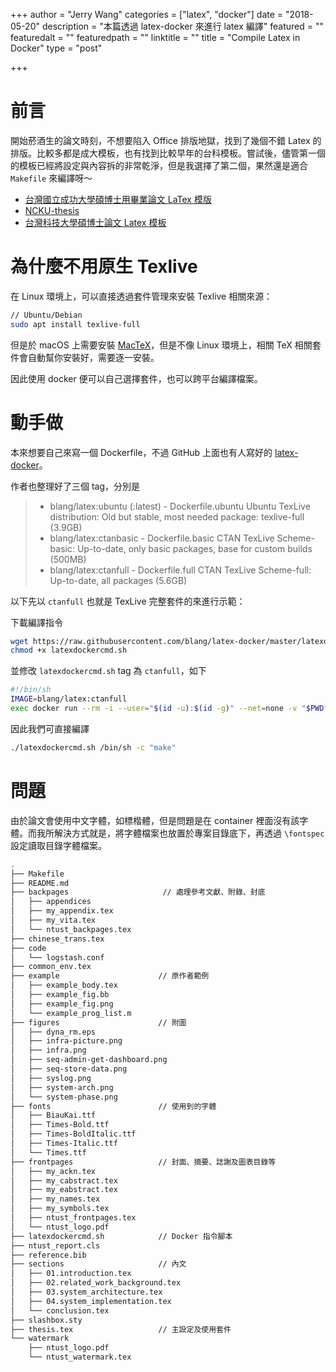 +++
author = "Jerry Wang"
categories = ["latex", "docker"]
date = "2018-05-20"
description = "本篇透過 latex-docker 來進行 latex 編譯"
featured = ""
featuredalt = ""
featuredpath = ""
linktitle = ""
title = "Compile Latex in Docker"
type = "post"

+++

# 前言

開始菸酒生的論文時刻，不想要陷入 Office 排版地獄，找到了幾個不錯 Latex 的排版。比較多都是成大模板，也有找到比較早年的台科模板。嘗試後，儘管第一個的模板已經將設定與內容拆的非常乾淨，但是我選擇了第二個，果然還是適合 `Makefile` 來編譯呀～

* [台灣國立成功大學碩博士用畢業論文 LaTex 模版](https://github.com/wengan-li/ncku-thesis-template-latex)
* [NCKU-thesis](https://github.com/lycsjm/nckuthesis)
* [台灣科技大學碩博士論文 Latex 模板](https://code.google.com/archive/p/ntust-thesis/)

# 為什麼不用原生 Texlive

在 Linux 環境上，可以直接透過套件管理來安裝 Texlive 相關來源：

```bash
// Ubuntu/Debian
sudo apt install texlive-full
```

但是於 macOS 上需要安裝 [MacTeX](http://www.tug.org/mactex/)，但是不像 Linux 環境上，相關 TeX 相關套件會自動幫你安裝好，需要逐一安裝。

因此使用 docker 便可以自己選擇套件，也可以跨平台編譯檔案。

# 動手做

本來想要自己來寫一個 Dockerfile，不過 GitHub 上面也有人寫好的 [latex-docker](https://github.com/blang/latex-docker)。

作者也整理好了三個 tag，分別是

> * blang/latex:ubuntu (:latest) - Dockerfile.ubuntu Ubuntu TexLive distribution: Old but stable, most needed package: texlive-full (3.9GB)
> * blang/latex:ctanbasic - Dockerfile.basic CTAN TexLive Scheme-basic: Up-to-date, only basic packages, base for custom builds (500MB)
> * blang/latex:ctanfull - Dockerfile.full CTAN TexLive Scheme-full: Up-to-date, all packages (5.6GB)

以下先以 `ctanfull` 也就是 TexLive 完整套件的來進行示範：

下載編譯指令

```bash
wget https://raw.githubusercontent.com/blang/latex-docker/master/latexdockercmd.sh
chmod +x latexdockercmd.sh
```

並修改 `latexdockercmd.sh` tag 為 `ctanfull`，如下

```sh
#!/bin/sh
IMAGE=blang/latex:ctanfull
exec docker run --rm -i --user="$(id -u):$(id -g)" --net=none -v "$PWD":/data "$IMAGE" "$@"
```

因此我們可直接編譯

```bash
./latexdockercmd.sh /bin/sh -c "make"
```

# 問題

由於論文會使用中文字體，如標楷體，但是問題是在 container 裡面沒有該字體。而我所解決方式就是，將字體檔案也放置於專案目錄底下，再透過 `\fontspec` 設定讀取目錄字體檔案。

```bash
.
├── Makefile
├── README.md
├── backpages                     // 處理參考文獻、附錄、封底
│   ├── appendices
│   ├── my_appendix.tex
│   ├── my_vita.tex
│   └── ntust_backpages.tex
├── chinese_trans.tex
├── code
│   └── logstash.conf
├── common_env.tex
├── example                      // 原作者範例
│   ├── example_body.tex
│   ├── example_fig.bb
│   ├── example_fig.png
│   └── example_prog_list.m
├── figures                      // 附圖
│   ├── dyna_rm.eps
│   ├── infra-picture.png
│   ├── infra.png
│   ├── seq-admin-get-dashboard.png
│   ├── seq-store-data.png
│   ├── syslog.png
│   ├── system-arch.png
│   └── system-phase.png
├── fonts                        // 使用到的字體
│   ├── BiauKai.ttf
│   ├── Times-Bold.ttf
│   ├── Times-BoldItalic.ttf
│   ├── Times-Italic.ttf
│   └── Times.ttf
├── frontpages                   // 封面、摘要、誌謝及圖表目錄等
│   ├── my_ackn.tex
│   ├── my_cabstract.tex
│   ├── my_eabstract.tex
│   ├── my_names.tex
│   ├── my_symbols.tex
│   ├── ntust_frontpages.tex
│   └── ntust_logo.pdf
├── latexdockercmd.sh            // Docker 指令腳本
├── ntust_report.cls
├── reference.bib
├── sections                     // 內文
│   ├── 01.introduction.tex
│   ├── 02.related_work_background.tex
│   ├── 03.system_architecture.tex
│   ├── 04.system_implementation.tex
│   └── conclusion.tex
├── slashbox.sty
├── thesis.tex                   // 主設定及使用套件
└── watermark
    ├── ntust_logo.pdf
    └── ntust_watermark.tex
```

